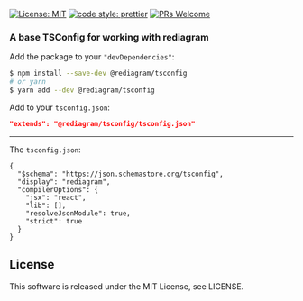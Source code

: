 [![License: MIT](https://img.shields.io/badge/License-MIT-yellow.svg)](https://opensource.org/licenses/MIT)
[![code style: prettier](https://img.shields.io/badge/code_style-prettier-ff69b4.svg)](https://github.com/prettier/prettier)
[![PRs Welcome](https://img.shields.io/badge/PRs-welcome-brightgreen.svg)](http://makeapullrequest.com)

### A base TSConfig for working with rediagram

Add the package to your `"devDependencies"`:

```sh
$ npm install --save-dev @rediagram/tsconfig
# or yarn
$ yarn add --dev @rediagram/tsconfig
```

Add to your `tsconfig.json`:

```json
"extends": "@rediagram/tsconfig/tsconfig.json"
```

---

The `tsconfig.json`:

```jsonc
{
  "$schema": "https://json.schemastore.org/tsconfig",
  "display": "rediagram",
  "compilerOptions": {
    "jsx": "react",
    "lib": [],
    "resolveJsonModule": true,
    "strict": true
  }
}
```

## License

This software is released under the MIT License, see LICENSE.
